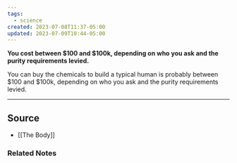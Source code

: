 ```yaml
---
tags:
  - science
created: 2023-07-08T11:37-05:00
updated: 2023-07-09T10:44-05:00
---
```

**You cost between $100 and $100k, depending on who you ask and the purity requirements levied.**

You can buy the chemicals to build a typical human is probably between $100 and $100k, depending on who you ask and the purity requirements levied.

---

## Source
- [[The Body]]

### Related Notes